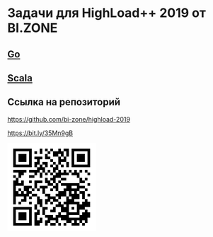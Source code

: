 # Задачи для HighLoad++ 2019 от BI.ZONE

## [Go](golang/)

## [Scala](scala/)

## Ссылка на репозиторий

https://github.com/bi-zone/highload-2019

https://bit.ly/35Mn9gB

![QR code](qr.png)
